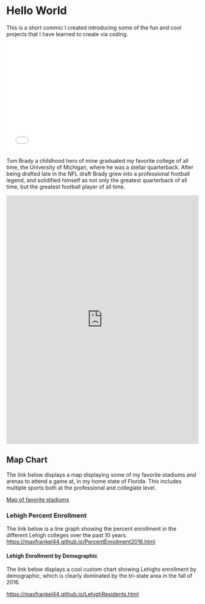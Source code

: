 <h1>Hello World</h1>
  <p1>This is a short commic I created introducing some of the fun and cool projects that I have learned to create via coding. </p1>
  <iframe src="//www.pixton.com/embed/vzdaextt" frameborder="0" width="100%" height="300" allowfullscreen></iframe>
  
  <p2>Tom Brady a childhood hero of mine graduated my favorite college of all time, the University of Michigan, where he was a stellar quarterback. After being drafted late in the NFL draft Brady grew into a professional football legend, and solidified himself as not only the greatest quarterback of all time, but the greatest football player of all time. </p2>
  <iframe src='https://cdn.knightlab.com/libs/timeline3/latest/embed/index.html?source=1_MkmGi5TZvgFHLK4OnHlc7Rd0vaLiE9pCVQDLiznJu8&font=Default&lang=en&initial_zoom=2&height=650' width='100%' height='650' webkitallowfullscreen mozallowfullscreen allowfullscreen frameborder='0'></iframe>
 
 <h2>Map Chart</h2>
 
The link below displays a map displaying some of my favorite stadiums and arenas to attend a game at, in my home state of Florida. This includes multiple sports both at the professional and collegiate level.

[Map of favorite stadiums](https://maxfrankel44.github.io/Maps123.html)

<h3> Lehigh Percent Enrollment</h3>

 <p4>The link below is a line graph showing the percent enrollment in the different Lehigh colleges over the past 10 years.</p4>
 https://maxfrankel44.github.io/PercentEnrollment2016.html
 
 <h4> Lehigh Enrollment by Demographic</h4>
 <p5>The link below displays a cool custom chart showing Lehighs enrollment by demographic, which is clearly dominated by the tri-state area in the fall of 2016.</p5> 
 
 https://maxfrankel44.github.io/LehighResidents.html
